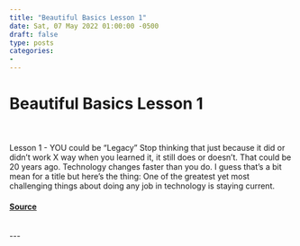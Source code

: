 ```yaml
---
title: "Beautiful Basics Lesson 1"
date: Sat, 07 May 2022 01:00:00 -0500
draft: false
type: posts
categories: 
- 
---
```

# Beautiful Basics Lesson 1

<br/>

<br/>
Lesson 1 - YOU could be “Legacy” Stop thinking that just because it did or didn’t work X way when you learned it, it still does or doesn’t. That could be 20 years ago. Technology changes faster than you do. I guess that’s a bit mean for a title but here’s the thing: One of the greatest yet most challenging things about doing any job in technology is staying current.

#### [Source](https://malicious.link/posts/2022/beautiful-basics-lesson-01/)

<br/>
---
